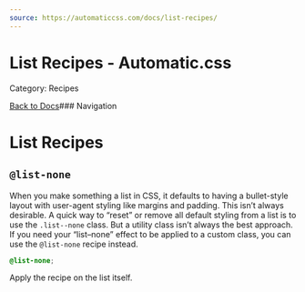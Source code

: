 ```yaml
---
source: https://automaticcss.com/docs/list-recipes/
---
```


# List Recipes - Automatic.css

Category: Recipes

[Back to Docs](https://automaticcss.com/docs)### Navigation

# List Recipes

## `@list-none`

When you make something a list in CSS, it defaults to having a bullet-style layout with user-agent styling like margins and padding. This isn’t always desirable. A quick way to “reset” or remove all default styling from a list is to use the `.list--none` class. But a utility class isn’t always the best approach. If you need your “list–none” effect to be applied to a custom class, you can use the `@list-none` recipe instead.

```css
@list-none;
```

Apply the recipe on the list itself.

